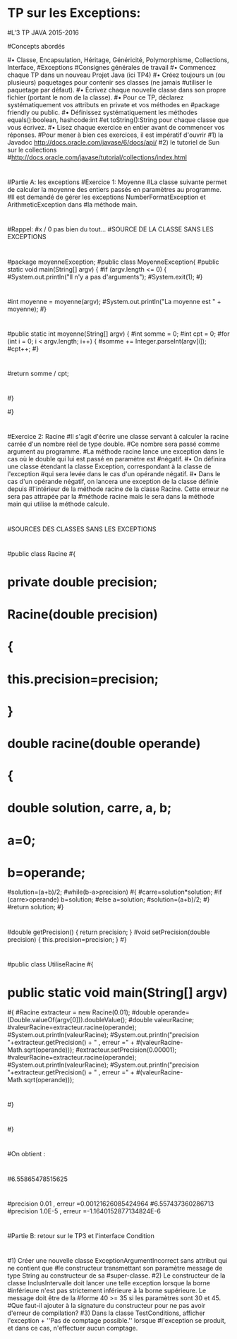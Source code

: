 # TP sur les Exceptions:
#L'3 TP JAVA 2015-2016

#Concepts abordés

#• Classe, Encapsulation, Héritage, Généricité, Polymorphisme, Collections, Interface,
#Exceptions
#Consignes générales de travail
#• Commencez chaque TP dans un nouveau Projet Java (ici TP4)
#• Créez toujours un (ou plusieurs) paquetages pour contenir ses classes (ne jamais
#utiliser le paquetage par défaut).
#• Écrivez chaque nouvelle classe dans son propre fichier (portant le nom de la classe).
#• Pour ce TP, déclarez systématiquement vos attributs en private et vos méthodes en
#package friendly ou public.
#• Définissez systématiquement les méthodes equals():boolean, hashcode:int
#et toString():String pour chaque classe que vous écrivez.
#• Lisez chaque exercice en entier avant de commencer vos réponses.
#Pour mener à bien ces exercices, il est impératif d'ouvrir
#1) la Javadoc http://docs.oracle.com/javase/6/docs/api/
#2) le tutoriel de Sun sur le collections
#http://docs.oracle.com/javase/tutorial/collections/index.html
#
#
#
#Partie A: les exceptions
#Exercice 1: Moyenne
#La classe suivante permet de calculer la moyenne des entiers passés en paramètres au programme.
#Il est demandé de gérer les exceptions NumberFormatException et ArithmeticException dans
#la méthode main.
#
#Rappel:
 #x / 0 pas bien du tout...
#SOURCE DE LA CLASSE SANS LES EXCEPTIONS
#
#package moyenneException;
#public class MoyenneException{
#public static void main(String[] argv) {
#if (argv.length <= 0) {
#System.out.println("Il n'y a pas d'arguments");
#System.exit(1);
#}
#
#int moyenne = moyenne(argv);
#System.out.println("La moyenne est " + moyenne);
#}
#
#public static int moyenne(String[] argv) {
#int somme = 0;
#int cpt = 0;
#for (int i = 0; i < argv.length; i++) {
#somme += Integer.parseInt(argv[i]);
#cpt++;
#}
#
#return somme / cpt;
#
#}

#}
#


#Exercice 2: Racine
#Il s'agit d'écrire une classe servant à calculer la racine carrée d'un nombre réel de type double.
#Ce nombre sera passé comme argument au programme.
#La méthode racine lance une exception dans le cas où le double qui lui est passé en paramètre est
#négatif.
#• On définira une classe étendant la classe Exception, correspondant à la classe de l'exception
#qui sera levée dans le cas d'un opérande négatif.
#• Dans le cas d'un opérande négatif, on lancera une exception de la classe définie depuis
#l'intérieur de la méthode racine de la classe Racine. Cette erreur ne sera pas attrapée par la
#méthode racine mais le sera dans la méthode main qui utilise la méthode calcule.
#
#SOURCES DES CLASSES SANS LES EXCEPTIONS
#
#public class Racine
#{
# private double precision;
#
# Racine(double precision)
# {
# this.precision=precision;
# }
# double racine(double operande)
# {
# double solution, carre, a, b;
# a=0;
# b=operande;
 #solution=(a+b)/2;
 #while(b-a>precision)
#{
 #carre=solution*solution;
 #if (carre>operande) b=solution;
 #else a=solution;
 #solution=(a+b)/2;
#}
 #return solution;
 #}
#
 #double getPrecision() { return precision; }
 #void setPrecision(double precision) { this.precision=precision; }
#}
#
#public class UtiliseRacine
#{
# public static void main(String[] argv)
 #{
 #Racine extracteur = new Racine(0.01);
 #double operande= (Double.valueOf(argv[0])).doubleValue();
 #double valeurRacine;
 #valeurRacine=extracteur.racine(operande);
 #System.out.println(valeurRacine);
 #System.out.println("precision "+extracteur.getPrecision() + " , erreur =" +
#(valeurRacine-Math.sqrt(operande)));
 #extracteur.setPrecision(0.00001);
 #valeurRacine=extracteur.racine(operande);
 #System.out.println(valeurRacine);
 #System.out.println("precision "+extracteur.getPrecision() + " , erreur =" +
#(valeurRacine-Math.sqrt(operande)));
#
 #}
#
#}
#
#On obtient :
#
#6.55865478515625
#
#precision 0.01 , erreur =0.00121626085424964
#6.557437360286713
#precision 1.0E-5 , erreur =-1.1640152877134824E-6
#
#
#Partie B: retour sur le TP3 et l'interface Condition
#
#1) Créer une nouvelle classe ExceptionArgumentIncorrect sans attribut qui ne contient que
#le constructeur transmettant son paramètre message de type String au constructeur de sa
#super-classe.
#2) Le constructeur de la classe InclusIntervalle doit lancer une telle exception lorsque la borne
#inférieure n'est pas strictement inférieure à la borne supérieure. Le message doit être de la
#forme 40 >= 35 si les paramètres sont 30 et 45.
#Que faut-il ajouter à la signature du constructeur pour ne pas avoir d'erreur de compilation?
#3) Dans la classe TestConditions, afficher l'exception + ''Pas de comptage possible.'' lorsque
#l'exception se produit, et dans ce cas, n'effectuer aucun comptage.
#
